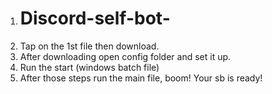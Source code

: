 1. # Discord-self-bot-
2. Tap on the 1st file then download.
3. After downloading open config folder and set it up.
4. Run the start (windows batch file)
5. After those steps run the main file, boom! Your sb is ready!

